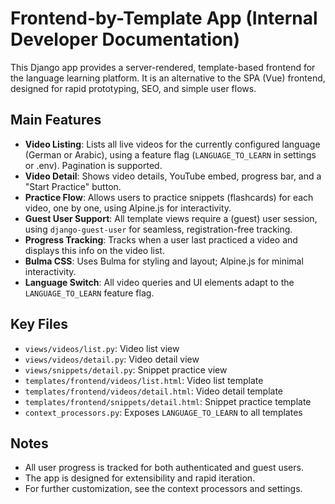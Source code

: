 # Frontend-by-Template App (Internal Developer Documentation)

This Django app provides a server-rendered, template-based frontend for the language learning platform. It is an alternative to the SPA (Vue) frontend, designed for rapid prototyping, SEO, and simple user flows.

## Main Features

- **Video Listing**: Lists all live videos for the currently configured language (German or Arabic), using a feature flag (`LANGUAGE_TO_LEARN` in settings or .env). Pagination is supported.
- **Video Detail**: Shows video details, YouTube embed, progress bar, and a "Start Practice" button.
- **Practice Flow**: Allows users to practice snippets (flashcards) for each video, one by one, using Alpine.js for interactivity.
- **Guest User Support**: All template views require a (guest) user session, using `django-guest-user` for seamless, registration-free tracking.
- **Progress Tracking**: Tracks when a user last practiced a video and displays this info on the video list.
- **Bulma CSS**: Uses Bulma for styling and layout; Alpine.js for minimal interactivity.
- **Language Switch**: All video queries and UI elements adapt to the `LANGUAGE_TO_LEARN` feature flag.

## Key Files
- `views/videos/list.py`: Video list view
- `views/videos/detail.py`: Video detail view
- `views/snippets/detail.py`: Snippet practice view
- `templates/frontend/videos/list.html`: Video list template
- `templates/frontend/videos/detail.html`: Video detail template
- `templates/frontend/snippets/detail.html`: Snippet practice template
- `context_processors.py`: Exposes `LANGUAGE_TO_LEARN` to all templates

## Notes
- All user progress is tracked for both authenticated and guest users.
- The app is designed for extensibility and rapid iteration.
- For further customization, see the context processors and settings.
